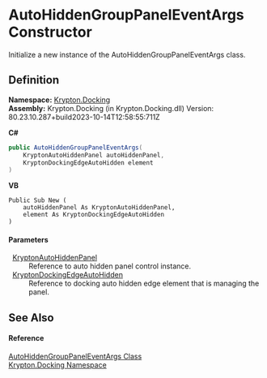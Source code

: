 # AutoHiddenGroupPanelEventArgs Constructor


Initialize a new instance of the AutoHiddenGroupPanelEventArgs class.



## Definition
**Namespace:** <a href="98399376-cf41-9454-4b4d-4fab2ca20bc7.md">Krypton.Docking</a>  
**Assembly:** Krypton.Docking (in Krypton.Docking.dll) Version: 80.23.10.287+build2023-10-14T12:58:55:711Z

**C#**
``` C#
public AutoHiddenGroupPanelEventArgs(
	KryptonAutoHiddenPanel autoHiddenPanel,
	KryptonDockingEdgeAutoHidden element
)
```
**VB**
``` VB
Public Sub New ( 
	autoHiddenPanel As KryptonAutoHiddenPanel,
	element As KryptonDockingEdgeAutoHidden
)
```



#### Parameters
<dl><dt>  <a href="6eb1d7f1-53e3-94d6-83d6-ff82a19ee560.md">KryptonAutoHiddenPanel</a></dt><dd>Reference to auto hidden panel control instance.</dd><dt>  <a href="84c02ac0-aac0-70d0-b41f-54483b8313e0.md">KryptonDockingEdgeAutoHidden</a></dt><dd>Reference to docking auto hidden edge element that is managing the panel.</dd></dl>

## See Also


#### Reference
<a href="b600cd93-4d6e-8b39-7fe3-24d4648d6984.md">AutoHiddenGroupPanelEventArgs Class</a>  
<a href="98399376-cf41-9454-4b4d-4fab2ca20bc7.md">Krypton.Docking Namespace</a>  
